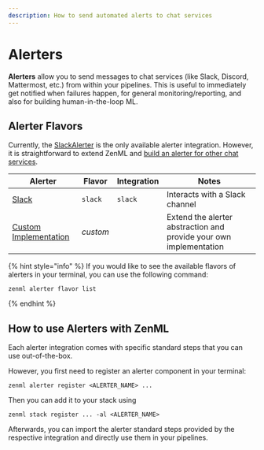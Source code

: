 ```yaml
---
description: How to send automated alerts to chat services
---
```


# Alerters

**Alerters** allow you to send messages to chat services (like Slack, Discord, 
Mattermost, etc.) from within your pipelines.
This is useful to immediately get notified when failures happen,
for general monitoring/reporting, and also for building human-in-the-loop ML.

## Alerter Flavors

Currently, the [SlackAlerter](./slack.md) is the only available alerter integration.
However, it is straightforward to extend ZenML and 
[build an alerter for other chat services](./custom.md).

| Alerter | Flavor | Integration | Notes             |
|----------------|--------|-------------|-------------------|
| [Slack](./slack.md) | `slack` | `slack` | Interacts with a Slack channel |
| [Custom Implementation](./custom.md) | _custom_ | | Extend the alerter abstraction and provide your own implementation |

{% hint style="info" %}
If you would like to see the available flavors of alerters in your terminal, 
you can use the following command:

```shell
zenml alerter flavor list
```
{% endhint %}

## How to use Alerters with ZenML

Each alerter integration comes with specific standard steps that you can
use out-of-the-box.

However, you first need to register an alerter component in your terminal:

```shell
zenml alerter register <ALERTER_NAME> ...
```

Then you can add it to your stack using

```shell
zenml stack register ... -al <ALERTER_NAME>
```

Afterwards, you can import the alerter standard steps provided by the
respective integration and directly use them in your pipelines.